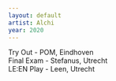 ```yaml
---
layout: default
artist: Alchi
year: 2020
---
```

Try Out - POM, Eindhoven  
Final Exam - Stefanus, Utrecht  
LE:EN Play - Leen, Utrecht  